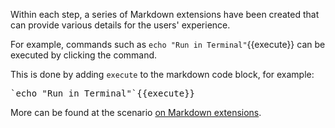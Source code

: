 Within each step, a series of Markdown extensions have been created that can provide various details for the users' experience.

For example, commands such as `echo "Run in Terminal"`{{execute}}
 can be executed by clicking the command.

This is done by adding `execute` to the markdown code block, for example:
<pre>`echo "Run in Terminal"`{{execute}}</pre>

More can be found at the scenario [on Markdown extensions](https://katacoda.com/scenario-examples/scenarios/markdown-extensions).